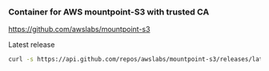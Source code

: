 ### Container for AWS mountpoint-S3 with trusted CA

https://github.com/awslabs/mountpoint-s3

Latest release

```bash
curl -s https://api.github.com/repos/awslabs/mountpoint-s3/releases/latest | grep tag_name | cut -d '"' -f 4 | tr -d "mountpoint\-s3-"
```